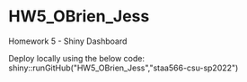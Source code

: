 # HW5_OBrien_Jess
Homework 5 - Shiny Dashboard

Deploy locally using the below code:
shiny::runGitHub("HW5_OBrien_Jess","staa566-csu-sp2022")

